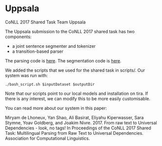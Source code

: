 # Uppsala
CoNLL 2017 Shared Task Team Uppsala

The Uppsala submission to the CoNLL 2017 shared task has two components:
* a joint sentence segmenter and tokenizer
* a transition-based parser

The parsing code is [here](http://github.com/UppsalaNLP/uuparser).
The segmentation code is [here](http://github.com/UppsalaNLP/segmenter).

We added the scripts that we used for the shared task in scripts/. Our system was run with:

```
./bash_script.sh $inputDataset $outputDir
```

Note that our scripts point to our local models and installation on tira. If there is any interest, we can modify this to be more easily customisable.

You can read more about our system in this paper:

Miryam de Lhoneux, Yan Shao, Ali Basirat, Eliyahu Kiperwasser, Sara Stymne, Yoav Goldberg, and Joakim Nivre. 2017. From raw text to Universal Dependencies - look, no tags! In Proceedings of the CoNLL 2017 Shared Task: Multilingual Parsing from Raw Text to Universal Dependencies. Association for Computational Linguistics.

